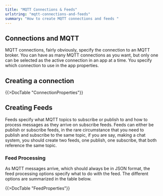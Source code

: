 ```yaml
---
title: "MQTT Connections & Feeds"
urlstring: "mqtt-connections-and-feeds"
summary: "How to create MQTT connections and feeds "
---
```


## Connections and MQTT
MQTT connections, fairly obviously, specify the connection to an MQTT broker. You can have as many MQTT connections as you want, but only one can be selected as the active connection in an app at a time. You specify which connection to use in the app properties.



## Creating a connection
{{>DocTable "ConnectionProperties"}}

## Creating Feeds

Feeds specify what MQTT topics to subscribe or publish to and how to process messages as they arrive on subscribe feeds. Feeds can either be publish or subscribe feeds, in the rare circumstance that you need to publish and subscribe to the same topic, if you are
say, making a chat system, you should create two feeds, one publish, one subscribe, that both reference the same topic.

### Feed Processing
As MQTT messages arrive, which should always be in JSON format, the feed processing options specify what to do with the feed. The different options are summarized in the table below.

{{>DocTable "FeedProperties"}}
